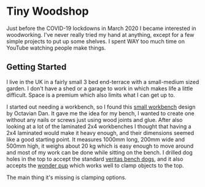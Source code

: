 # Tiny Woodshop

Just before the COVID-19 lockdowns in March 2020 I became interested in woodworking. I've never really tried my hand at anything, except for a few simple projects to put up some shelves. I spent WAY too much time on YouTube watching people make things.

## Getting Started

I live in the UK in a fairly small 3 bed end-terrace with a small-medium sized garden. I don't have a shed or a garage to work in which makes life a little difficult. Space is a premium which also limits what I can get up to.

I started out needing a workbench, so I found this [small workbench](https://www.youtube.com/watch?v=JpjD27dUQt8) design by Octavian Dan. It gave me the idea for my bench, I wanted to create one without any nails or screws just using wood joints and glue. After also looking at a lot of the laminated 2x4 workbenches I thought that having a 2x4 laminated would make it heavy enough, and their dimensions seemed like a good starting point. It measures 1000mm long, 200mm wide and 500mm high, it weighs about 20 kg which is easy enough to move around and most of my work can be done while sitting on the bench. I drilled dog holes in the top to accept the standard [veritas bench dogs](http://www.veritastools.com/Products/Page.aspx?p=177), and it also accepts the [wonder pup](http://www.veritastools.com/Products/Page.aspx?p=200) which works well to clamp objects to the top.

The main thing it's missing is clamping options. 
